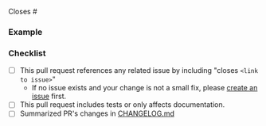 <!-- 
Thanks for opening a pull request to prefect-gcp 🎉!

We've got a few requests to help us review contributions:

- Make sure that your title neatly summarizes the proposed changes.
- Provide a short overview of the change and the value it adds.
- Share an example to help us understand the change in user experience.
- Run `pre-commit install && pre-commit run --all` for linting.

Happy engineering!
-->

<!-- Include an overview here -->

<!-- Link to issue -->
Closes #

### Example
<!-- 
Share an example of the change in action.

A code blurb is best. Changes to features should include an example that is executable by a new user.
-->

### Checklist
<!-- These boxes may be checked after opening the pull request. -->

- [ ] This pull request references any related issue by including "closes `<link to issue>`"
	- If no issue exists and your change is not a small fix, please [create an issue](https://github.com/PrefectHQ/prefect-gcp/issues/new/choose) first.
- [ ] This pull request includes tests or only affects documentation.
- [ ] Summarized PR's changes in [CHANGELOG.md](https://github.com/PrefectHQ/prefect-gcp/blob/main/CHANGELOG.md)
